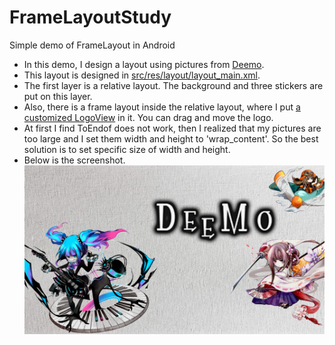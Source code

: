 # FrameLayoutStudy
Simple demo of FrameLayout in Android

- In this demo, I design a layout using pictures from [Deemo](https://www.rayark.com/g/deemo/).
- This layout is designed in [src/res/layout/layout_main.xml](https://github.com/BIOTONIC/FrameLayoutStudy/blob/master/app/src/main/res/layout/activity_main.xml).
- The first layer is a relative layout. The background and three stickers are put on this layer.
- Also, there is a frame layout inside the relative layout, where I put [a customized LogoView](https://github.com/BIOTONIC/FrameLayoutStudy/blob/master/app/src/main/java/com/lovejoy/layouttest/LogoView.java) in it. You can drag and move the logo.
- At first I find ToEndof does not work, then I realized that my pictures are too large and I set them width and height to 'wrap_content'. So the best solution is to set specific size of width and height.
- Below is the screenshot.
![](https://github.com/BIOTONIC/FrameLayoutStudy/blob/master/app/src/main/res/drawable/screenshot.png)
